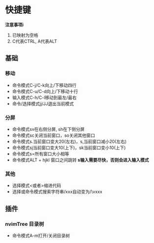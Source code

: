 # 快捷键
**注意事项i**  
1. <leader>已映射为空格
2. C代表CTRL, A代表ALT

## 基础
### 移动
+ 命令模式C-j/C-k向上/下移动四行  
+ 命令模式C-u/C-d向上/下移动十行
+ 输入模式C-h/C-l移动到最左/最右
+ 命令/选择模式jj/JJ退出当前模式

### 分屏
+ 命令模式sv在右侧分屏, sh在下侧分屏
+ 命令模式sc关闭当前窗口，so关闭其他窗口
+ 命令模式s.当前窗口变大20(左右)，s,当前窗口减小20(左右)
+ 命令模式sj当前窗口变大10(上下)，sk当前窗口变小10(上下)
+ 命令模式s=所有窗口大小相等
+ 命令模式ALT + hjkl  窗口之间跳转
**s输入需要尽快，否则会进入输入模式**

### 其他
+ 选择模式<或者>缩进代码
+ 选择或命令模式搜索字符串/xxx自动变为/\vxxx

## 插件
### nvimTree 目录树
+ 命令模式A-m打开/关闭目录树

